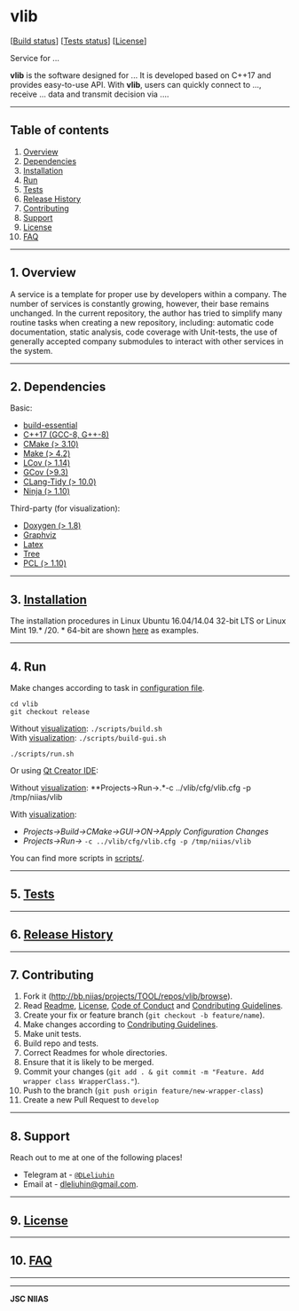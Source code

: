 # vlib

[[Build status](http://bamboo.niias/browse/TOOL-CSERVICEBUILD/latest)]
[[Tests status](http://bamboo.niias/browse/TOOL-CSERVICEBUILD/test)]
[[License](./doc/LICENSE.md)]


Service for ...

**vlib** is the software designed for ... It is developed based on C++17 and provides easy-to-use API. With **vlib**, users can quickly connect to ..., receive ... data and transmit decision via ....

---

## Table of contents

1.  [ Overview ](#overview)
2.  [ Dependencies ](#dependencies)
3.  [ Installation ](#installation)
4.  [ Run ](#run)
5.  [ Tests ](#tests)
6.  [ Release History ](#release)
7.  [ Contributing ](#contributing)
8.  [ Support ](#support)
9.  [ License ](#license)
10. [ FAQ ](#faq)

---

<a name="overview"></a>
## 1. Overview

A service is a template for proper use by developers within a company. The number of services is constantly growing, however, their base remains unchanged. In the current repository, the author has tried to simplify many routine tasks when creating a new repository, including: automatic code documentation, static analysis, code coverage with Unit-tests, the use of generally accepted company submodules to interact with other services in the system.

---

<a name="dependencies"></a>
## 2. Dependencies

Basic:<br>

- [build-essential](https://packages.debian.org/ru/sid/build-essential)
- [C++17 (GCC-8, G++-8)](https://en.cppreference.com/w/cpp/17)
- [CMake (> 3.10)](https://cmake.org)
- [Make (> 4.2)](https://en.wikipedia.org/wiki/Make_(software))
- [LCov (> 1.14)](http://ltp.sourceforge.net/coverage/lcov.php)
- [GCov (>9.3)](https://linux.die.net/man/1/gcov)
- [CLang-Tidy (> 10.0)](https://clang.llvm.org/extra/clang-tidy/)
- [Ninja (> 1.10)](https://ninja-build.org)

Third-party (for visualization):<br>

- [Doxygen (> 1.8)](https://www.doxygen.nl/index.html)
- [Graphviz](https://graphviz.org)
- [Latex](https://www.latex-project.org/get/)
- [Tree](https://pingvinus.ru/note/tree)
- [PCL (> 1.10)](https://pointclouds.org)

---

<a name="installation"></a>
## 3. [Installation](./doc/INSTALL.md)

The installation procedures in Linux Ubuntu 16.04/14.04 32-bit LTS or Linux Mint 19.* /20. * 64-bit are shown [here](./doc/INSTALL.md) as examples.

---

<a name="run"></a>
## 4. Run

Make changes according to task in [configuration file](./cfg).

```
cd vlib
git checkout release
```
Without [visualization](./doc/README.md): ```./scripts/build.sh``` <br>
With [visualization](./doc/README.md): ```./scripts/build-gui.sh```

```
./scripts/run.sh
```

Or using [Qt Creator IDE](https://www.qt.io/download):


Without [visualization](./doc/README.md): **Projects->Run->.*-c ../vlib/cfg/vlib.cfg -p /tmp/niias/vlib<br>

With [visualization](./doc/README.md): <br>
- *Projects->Build->CMake->GUI->ON->Apply Configuration Changes* <br>
- *Projects->Run->* ```-c ../vlib/cfg/vlib.cfg -p /tmp/niias/vlib``` <br>

You can find more scripts in [scripts/](./scripts).

---

<a name="tests"></a>
## 5. [Tests](./tests/README.md)

---

<a name="release"></a>
## 6. [Release History](./doc/HISTORY.md)

---

<a name="contributing"></a>
## 7. Contributing

1. Fork it (<http://bb.niias/projects/TOOL/repos/vlib/browse>).
2. Read [Readme](./README.md), [License](./doc/LICENSE.md), [Code of Conduct](./doc/CODE_OF_CONDUCT.md) and [Condributing Guidelines][contributing].
3. Create your fix or feature branch (`git checkout -b feature/name`).
4. Make changes according to [Condributing Guidelines][contributing].
5. Make unit tests.
6. Build repo and tests.
7. Correct Readmes for whole directories.
8. Ensure that it is likely to be merged.
9. Commit your changes (```git add . & git commit -m "Feature. Add wrapper class WrapperClass."```).
10. Push to the branch (```git push origin feature/new-wrapper-class```)
11. Create a new Pull Request to `develop`

---

<a name="support"></a>
## 8. Support

Reach out to me at one of the following places!

- Telegram at - <a href="http://https://telegram.org" target="_blank">`@DLeliuhin`</a>
- Email at - dleliuhin@gmail.com.

---

<a name="license"></a>
## 9. [License](./doc/LICENSE.md)

---

<a name="faq"></a>
## 10. [FAQ](doc/FAQ.md)

---

[contributing]: http://confluence.niias/pages/viewpage.action?pageId=7340222

---

**JSC NIIAS**